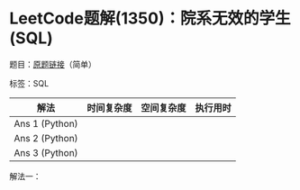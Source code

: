 # LeetCode题解(1350)：院系无效的学生(SQL)

题目：[原题链接](https://leetcode-cn.com/problems/students-with-invalid-departments/)（简单）

标签：SQL

| 解法           | 时间复杂度 | 空间复杂度 | 执行用时 |
| -------------- | ---------- | ---------- | -------- |
| Ans 1 (Python) |            |            |          |
| Ans 2 (Python) |            |            |          |
| Ans 3 (Python) |            |            |          |

解法一：

